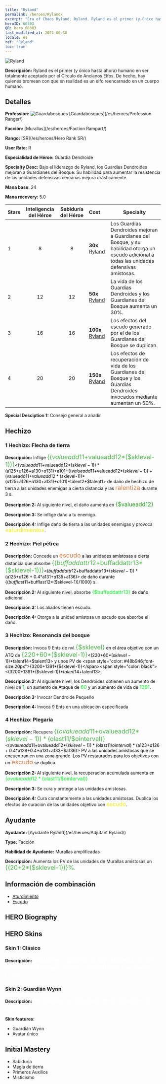 ```yaml
---
title: "Ryland"
permalink: /heroes/Ryland/
excerpt: "Era of Chaos Ryland. Ryland. Ryland es el primer (y único hasta ahora) humano en ser totalmente aceptado por el Círculo de Ancianos Elfos. De hecho, hay quienes bromean con que en realidad es un elfo reencarnado en un cuerpo humano."
heroID: 60303
QR: hero_60303
last_modified_at: 2021-06-30
locale: es
ref: "Ryland"
toc: true
---
```

  ![Ryland](/images/h/h_Ryland.jpg)

 **Descripción:** Ryland es el primer (y único hasta ahora) humano en ser totalmente aceptado por el Círculo de Ancianos Elfos. De hecho, hay quienes bromean con que en realidad es un elfo reencarnado en un cuerpo humano.
## Detalles
 **Profession:** ![Guardabosques](/images/h/h_prof_3.png)  [Guardabosques](/es/heroes/Profession Ranger/)

 **Facción:** [Murallas](/es/heroes/Faction Rampart/)

 **Rango:** [SR](/es/heroes/Hero Rank SR/)

 **User Rate:** R

 **Especialidad de Héroe:** Guardia Dendroide

 **Specialty Desc:** Bajo el liderazgo de Ryland, los Guardias Dendroides mejoran a Guardianes del Bosque. Su habilidad para aumentar la resistencia de las unidades defensivas cercanas mejora drásticamente.

 **Mana base:** 24

 **Mana recovery:** 5.0


  | Stars | Inteligencia del Héroe | Sabiduría del Héroe | Cost |     Specialty     |
  |---------|:---------------:|:---------------:|:--|--------------------|
  |    1    | 8 | 8 | **30x** [Ryland](/ItemsES/her_368/) | Los Guardias Dendroides mejoran a Guardianes del Bosque, y su habilidad <Giro aplastante> otorga un escudo adicional a todas las unidades defensivas amistosas. |
  |    2    | 12 | 12 | **50x** [Ryland](/ItemsES/her_368/) | La vida de los Guardias Dendroides y los Guardianes del Bosque aumenta un 30%. |
  |    3    | 16 | 16 | **100x** [Ryland](/ItemsES/her_368/) | Los efectos del escudo generado por el <Giro aplastante> de los Guardianes del Bosque se duplican. |
  |    4    | 20 | 20 | **150x** [Ryland](/ItemsES/her_368/) | Los efectos de recuperación de vida de los Guardianes del Bosque y los Guardias Dendroides invocados mediante <Resonancia del bosque> aumentan un 50%. |

 **Special Desciption 1:** Consejo general a añadir

## Hechizo
### 1 Hechizo: Flecha de tierra
 **Descripción:** Inflige <span style="color: #48b946;font-size:20px">{($valueadd11+$valueadd12*($sklevel-1))}</span><span style="color: black"><($valueadd11+$valueadd12*($sklevel-1))*($a125+$a126+$a130+$a131)+$a101+(($valueadd11+$valueadd12*($sklevel-1))+($valueadd11+$valueadd12*($sklevel-1))*($a125+$a126+$a130+$a131)+$a101)*$talent2+$talent1> de daño de hechizo de tierra a las unidades enemigas a cierta distancia y las <span style="color: #e07c44;font-size:20px">ralentiza</span><span style="color: black"> durante 3 s.

 **Descripción 2:** Al siguiente nivel, el daño aumenta en <span style="color: #1ca216;font-size:18px">{$valueadd12}</span><span style="color: black">

 **Descripción 3:** Se inflige daño a tu enemigo.

 **Descripción 4:** Inflige daño de tierra a las unidades enemigas y provoca <span style="color: #f0f000;font-size:18px">«aturdimiento»</span><span style="color: black">.

### 2 Hechizo: Piel pétrea
 **Descripción:** Concede un <span style="color: #e07c44;font-size:20px">escudo</span><span style="color: black"> a las unidades amistosas a cierta distancia que absorbe <span style="color: #48b946;font-size:20px">{($buffaddattr12+$buffaddattr13*($sklevel-1))}</span><span style="color: black"><($buffaddattr12+$buffaddattr13*($sklevel-1))*($a125+$a126+0.4*$a131+$a135+$a136)> de daño durante {($bufflast11+$bufflast12*($sklevel-1))/1000} s.

 **Descripción 2:** Al siguiente nivel, absorbe <span style="color: #00ff22;font-size:16px">{$buffaddattr13}</span><span style="color: black"> de daño adicional.

 **Descripción 3:** Los aliados tienen escudo.

 **Descripción 4:** Otorga a la unidad amistosa un escudo que absorbe el daño.

### 3 Hechizo: Resonancia del bosque
 **Descripción:** Invoca 9 Ents de nvl.<span style="color: #48b946;font-size:20px">{$sklevel}</span><span style="color: black"> en el área objetivo con un ATQ de <span style="color: #48b946;font-size:20px">{220+60*($sklevel-1)}</span><span style="color: black"><(220+60*($sklevel-1))*$talent14+$talent13> y unos PV de <span style="color: #48b946;font-size:20px">{3200+1391*($sklevel-1)}</span><span style="color: black"><(3200+1391*($sklevel-1))*$talent14+$talent13>.

 **Descripción 2:** Al siguiente nivel, los Dendroides obtienen un aumento de nivel de <span style="color: #00ff22;font-size:16px">1</span><span style="color: black">, un aumento de Ataque de <span style="color: #00ff22;font-size:16px">60</span><span style="color: black"> y un aumento de vida de <span style="color: #00ff22;font-size:16px">1391</span><span style="color: black">.

 **Descripción 3:** Invocar Dendroide Pequeño

 **Descripción 4:** Invoca 9 Ents en una ubicación especificada

### 4 Hechizo: Plegaria
 **Descripción:** Recupera <span style="color: #48b946;font-size:20px">{($ovalueadd11+$ovalueadd12*($sklevel-1))*($olast11/$ointerval)}</span><span style="color: black"><($ovalueadd11+$ovalueadd12*($sklevel-1))*($olast11/$ointerval)*($a123+$a126+0.4*$a128+0.4*$a131+$a133+$a136)> PV a las unidades amistosas que se encuentran en una zona grande. Los PV restaurados para los objetivos con un <span style="color: #e07c44;font-size:20px">escudo</span><span style="color: black"> se duplica.

 **Descripción 2:** Al siguiente nivel, la recuperación acumulada aumenta en <span style="color: #00ff22;font-size:16px">{$ovalueadd12*($olast11/$ointerval)}</span><span style="color: black">

 **Descripción 3:** Se cura y protege a las unidades amistosas.

 **Descripción 4:** Cura constantemente a las unidades amistosas. Duplica los efectos de curación de las unidades objetivo con <span style="color: #f0f000;font-size:18px">escudo</span><span style="color: black">.


## Ayudante

 **Ayudante:**  [Ayudante Ryland](/es/heroes/Adjutant Ryland/) 

 **Type:**  Facción 

 **Habilidad de Ayudante:**  Murallas amplificadas 

 **Descripción:** Aumenta los PV de las unidades de Murallas amistosas un <span style="color: #48b946;font-size:20px">{(20+2*($sklevel-1))}%</span><span style="color: black">.

## Información de combinación

* [Aturdimiento](/es/combination/Aturdimiento/) 
* [Escudo](/es/combination/Escudo/) 

## HERO Biography

## HERO Skins
### Skin 1: **Clásico**

 **Descripción:** <span style="color: #ffffff;font-size:20px">Escucha, y podrás oír los susurros de los árboles. El Bosque siente una profunda y ardiente furia. </span>


### Skin 2: **Guardián Wynn**

 **Descripción:** <span style="color: #ffffff;font-size:20px">Mi destino no depende de la elección del bosque.</span>

 **Skin features:** 

   - Guardián Wynn
   - Avatar único


## Initial Mastery
   - Sabiduría
   - Magia de tierra
   - Primeros Auxilios
   - Misticismo
